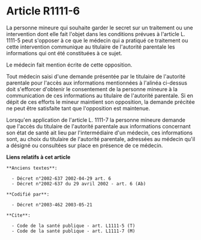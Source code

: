 # Article R1111-6

La personne mineure qui souhaite garder le secret sur un traitement ou une intervention dont elle fait l'objet dans les
conditions prévues à l'article L. 1111-5 peut s'opposer à ce que le médecin qui a pratiqué ce traitement ou cette
intervention communique au titulaire de l'autorité parentale les informations qui ont été constituées à ce sujet.

Le médecin fait mention écrite de cette opposition.

Tout médecin saisi d'une demande présentée par le titulaire de l'autorité parentale pour l'accès aux informations mentionnées
à l'alinéa ci-dessus doit s'efforcer d'obtenir le consentement de la personne mineure à la communication de ces informations
au titulaire de l'autorité parentale. Si en dépit de ces efforts le mineur maintient son opposition, la demande précitée ne
peut être satisfaite tant que l'opposition est maintenue.

Lorsqu'en application de l'article L. 1111-7 la personne mineure demande que l'accès du titulaire de l'autorité parentale aux
informations concernant son état de santé ait lieu par l'intermédiaire d'un médecin, ces informations sont, au choix du
titulaire de l'autorité parentale, adressées au médecin qu'il a désigné ou consultées sur place en présence de ce médecin.

**Liens relatifs à cet article**

	**Anciens textes**:

	  - Décret n°2002-637 2002-04-29 art. 6
	  - Décret n°2002-637 du 29 avril 2002 - art. 6 (Ab)

	**Codifié par**:

	  - Décret n°2003-462 2003-05-21

	**Cite**:

	  - Code de la santé publique - art. L1111-5 (T)
	  - Code de la santé publique - art. L1111-7 (M)
